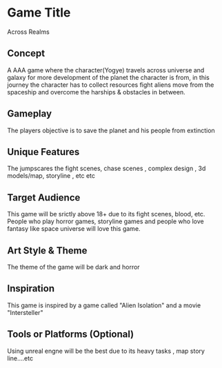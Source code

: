 # Game Title
Across Realms 
## Concept
A AAA game where the character(Yogye) travels across universe and galaxy for more development of the planet the character is from, in this journey the character has to collect resources fight aliens move from the spaceship and overcome the harships & obstacles in between.

## Gameplay
The players objective is to save the planet and his people from extinction

## Unique Features
The jumpscares the fight scenes, chase scenes , complex design , 3d models/map, storyline , etc etc

## Target Audience
This game will be srictly above 18+ due to its fight scenes, blood, etc. People who play horror games, storyline games and people who love fantasy like space universe will love this game.

## Art Style & Theme
The theme of the game will be dark and horror

## Inspiration
This game is inspired by a game called "Alien Isolation" and a movie "Intersteller"

## Tools or Platforms (Optional)
Using unreal engne will be the best due to its heavy tasks , map story line....etc 